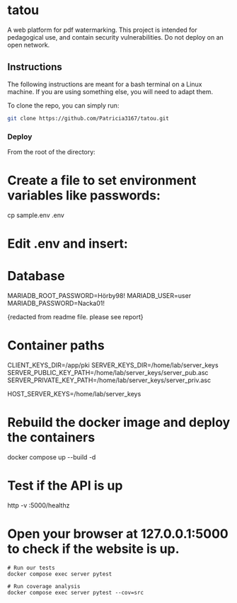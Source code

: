 
# tatou
A web platform for pdf watermarking. This project is intended for pedagogical use, and contain security vulnerabilities. Do not deploy on an open network.


## Instructions


The following instructions are meant for a bash terminal on a Linux machine. If you are using something else, you will need to adapt them.


To clone the repo, you can simply run:


```bash
git clone https://github.com/Patricia3167/tatou.git
```


### Deploy


From the root of the directory:


# Create a file to set environment variables like passwords:
cp sample.env .env


# Edit .env and insert:


# Database
MARIADB_ROOT_PASSWORD=Hörby98!
MARIADB_USER=user
MARIADB_PASSWORD=Nacka01!

{redacted from readme file. please see report}
# Container paths
CLIENT_KEYS_DIR=/app/pki
SERVER_KEYS_DIR=/home/lab/server_keys
SERVER_PUBLIC_KEY_PATH=/home/lab/server_keys/server_pub.asc
SERVER_PRIVATE_KEY_PATH=/home/lab/server_keys/server_priv.asc


HOST_SERVER_KEYS=/home/lab/server_keys 


# Rebuild the docker image and deploy the containers
docker compose up --build -d


# Test if the API is up
http -v :5000/healthz


# Open your browser at 127.0.0.1:5000 to check if the website is up.
```
# Run our tests
docker compose exec server pytest

# Run coverage analysis
docker compose exec server pytest --cov=src
